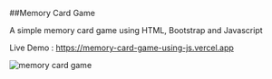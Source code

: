 ##Memory Card Game 

A simple memory card game using HTML, Bootstrap and Javascript

Live Demo : https://memory-card-game-using-js.vercel.app

![memory card game](https://github.com/user-attachments/assets/1691a0d8-b48c-46d9-8230-c0592ffac46f)
